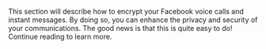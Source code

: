 This section will describe how to encrypt your Facebook voice calls and instant messages. By doing so, you can enhance the privacy and security of your communications. The good news is that this is quite easy to do! Continue reading to learn more.
